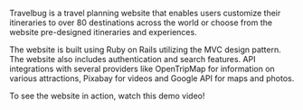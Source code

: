 Travelbug is a travel planning website that enables users customize their itineraries to over 80 destinations across the world or choose from the website pre-designed itineraries and experiences. 

The website is built using Ruby on Rails utilizing the MVC design pattern. The website also includes authentication and search features.
API integrations with several providers like OpenTripMap for information on various attractions, Pixabay for videos and Google API for maps and photos.

To see the website in action, watch this demo video!


